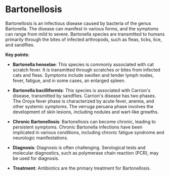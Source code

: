 [//]: # (source: ?)
[//]: # (tags: bacteria)

# Bartonellosis

Bartonellosis is an infectious disease caused by bacteria of the genus Bartonella. The disease can manifest in various forms, and the symptoms can range from mild to severe. Bartonella species are transmitted to humans primarily through the bites of infected arthropods, such as fleas, ticks, lice, and sandflies.

**Key points**:

* **Bartonella henselae**: This species is commonly associated with cat scratch fever. It is transmitted through scratches or bites from infected cats and fleas. Symptoms include swollen and tender lymph nodes, fever, fatigue, and in some cases, an enlarged spleen.

* **Bartonella bacilliformis**: This species is associated with Carrion's disease, transmitted by sandflies. Carrion's disease has two phases. The Oroya fever phase is characterized by acute fever, anemia, and other systemic symptoms. The verruga peruana phase involves the development of skin lesions, including nodules and wart-like growths.

* **Chronic Bartonellosis**: Bartonellosis can become chronic, leading to persistent symptoms. Chronic Bartonella infections have been implicated in various conditions, including chronic fatigue syndrome and neurologic manifestations.

* **Diagnosis**: Diagnosis is often challenging. Serological tests and molecular diagnostics, such as polymerase chain reaction (PCR), may be used for diagnosis.

* **Treatment**:  Antibiotics are the primary treatment for Bartonellosis.
